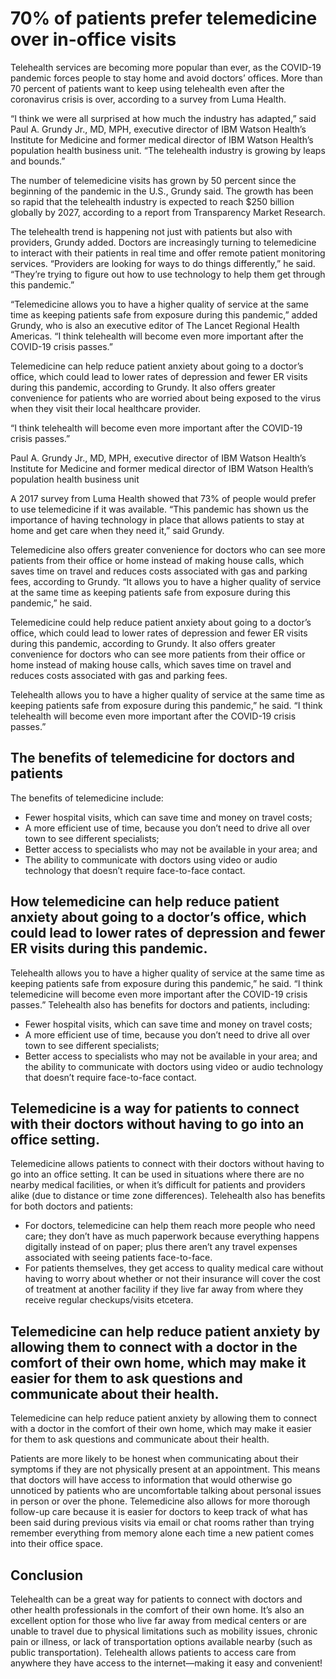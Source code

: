  # 70% of patients prefer telemedicine over in-office visits

Telehealth services are becoming more popular than ever, as the COVID-19 pandemic forces people to stay home and avoid doctors’ offices. More than 70 percent of patients want to keep using telehealth even after the coronavirus crisis is over, according to a survey from Luma Health.

“I think we were all surprised at how much the industry has adapted,” said Paul A. Grundy Jr., MD, MPH, executive director of IBM Watson Health’s Institute for Medicine and former medical director of IBM Watson Health’s population health business unit. “The telehealth industry is growing by leaps and bounds.”

The number of telemedicine visits has grown by 50 percent since the beginning of the pandemic in the U.S., Grundy said. The growth has been so rapid that the telehealth industry is expected to reach $250 billion globally by 2027, according to a report from Transparency Market Research.

The telehealth trend is happening not just with patients but also with providers, Grundy added. Doctors are increasingly turning to telemedicine to interact with their patients in real time and offer remote patient monitoring services. “Providers are looking for ways to do things differently,” he said. “They’re trying to figure out how to use technology to help them get through this pandemic.”

“Telemedicine allows you to have a higher quality of service at the same time as keeping patients safe from exposure during this pandemic,” added Grundy, who is also an executive editor of The Lancet Regional Health Americas. “I think telehealth will become even more important after the COVID-19 crisis passes.”

Telemedicine can help reduce patient anxiety about going to a doctor’s office, which could lead to lower rates of depression and fewer ER visits during this pandemic, according to Grundy. It also offers greater convenience for patients who are worried about being exposed to the virus when they visit their local healthcare provider.

“I think telehealth will become even more important after the COVID-19 crisis passes.”

Paul A. Grundy Jr., MD, MPH, executive director of IBM Watson Health’s Institute for Medicine and former medical director of IBM Watson Health’s population health business unit

A 2017 survey from Luma Health showed that 73% of people would prefer to use telemedicine if it was available. “This pandemic has shown us the importance of having technology in place that allows patients to stay at home and get care when they need it,” said Grundy.

Telemedicine also offers greater convenience for doctors who can see more patients from their office or home instead of making house calls, which saves time on travel and reduces costs associated with gas and parking fees, according to Grundy. “It allows you to have a higher quality of service at the same time as keeping patients safe from exposure during this pandemic,” he said.

Telemedicine could help reduce patient anxiety about going to a doctor’s office, which could lead to lower rates of depression and fewer ER visits during this pandemic, according to Grundy. It also offers greater convenience for doctors who can see more patients from their office or home instead of making house calls, which saves time on travel and reduces costs associated with gas and parking fees.

Telehealth allows you to have a higher quality of service at the same time as keeping patients safe from exposure during this pandemic,” he said. “I think telehealth will become even more important after the COVID-19 crisis passes.”

## The benefits of telemedicine for doctors and patients

The benefits of telemedicine include:

- Fewer hospital visits, which can save time and money on travel costs;
- A more efficient use of time, because you don’t need to drive all over town to see different specialists;
- Better access to specialists who may not be available in your area; and
- The ability to communicate with doctors using video or audio technology that doesn’t require face-to-face contact.

## How telemedicine can help reduce patient anxiety about going to a doctor’s office, which could lead to lower rates of depression and fewer ER visits during this pandemic.

Telehealth allows you to have a higher quality of service at the same time as keeping patients safe from exposure during this pandemic,” he said. “I think telemedicine will become even more important after the COVID-19 crisis passes.” Telehealth also has benefits for doctors and patients, including:

- Fewer hospital visits, which can save time and money on travel costs;
- A more efficient use of time, because you don’t need to drive all over town to see different specialists;
- Better access to specialists who may not be available in your area; and the ability to communicate with doctors using video or audio technology that doesn’t require face-to-face contact.

## Telemedicine is a way for patients to connect with their doctors without having to go into an office setting.

Telemedicine allows patients to connect with their doctors without having to go into an office setting. It can be used in situations where there are no nearby medical facilities, or when it’s difficult for patients and providers alike (due to distance or time zone differences). Telehealth also has benefits for both doctors and patients:

- For doctors, telemedicine can help them reach more people who need care; they don’t have as much paperwork because everything happens digitally instead of on paper; plus there aren’t any travel expenses associated with seeing patients face-to-face.
- For patients themselves, they get access to quality medical care without having to worry about whether or not their insurance will cover the cost of treatment at another facility if they live far away from where they receive regular checkups/visits etcetera.

## Telemedicine can help reduce patient anxiety by allowing them to connect with a doctor in the comfort of their own home, which may make it easier for them to ask questions and communicate about their health.

Telemedicine can help reduce patient anxiety by allowing them to connect with a doctor in the comfort of their own home, which may make it easier for them to ask questions and communicate about their health.

Patients are more likely to be honest when communicating about their symptoms if they are not physically present at an appointment. This means that doctors will have access to information that would otherwise go unnoticed by patients who are uncomfortable talking about personal issues in person or over the phone. Telemedicine also allows for more thorough follow-up care because it is easier for doctors to keep track of what has been said during previous visits via email or chat rooms rather than trying remember everything from memory alone each time a new patient comes into their office space.

## Conclusion

Telehealth can be a great way for patients to connect with doctors and other health professionals in the comfort of their own home. It’s also an excellent option for those who live far away from medical centers or are unable to travel due to physical limitations such as mobility issues, chronic pain or illness, or lack of transportation options available nearby (such as public transportation). Telehealth allows patients to access care from anywhere they have access to the internet—making it easy and convenient!